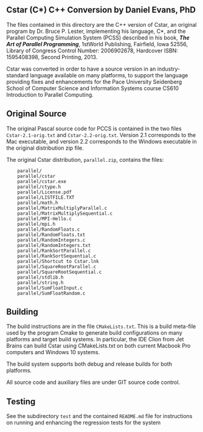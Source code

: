 ## Cstar (C*) C++ Conversion by Daniel Evans, PhD

The files contained in this directory are the C++ version of Cstar, an original program by Dr. Bruce P. Lester,
implementing his language, C*, and the Parallel Computing Simulation System (PCSS) described in his book, ***The Art of
Parallel Programming***, 1stWorld Publishing, Fairfield, Iowa 52556, Library of Congress Control Number: 2006902678,
Hardcover ISBN: 1595408398, Second Printing, 2013.

Cstar was converted in order to have a source version in an industry-standard language available on many platforms,
to support the language providing fixes and enhancements for the Pace University Seidenberg School of Computer
Science and Information Systems course CS610 Introduction to Parallel Computing.

## Original Source

The original Pascal source code for PCCS is contained in the two files `Cstar-2.1-orig.txt` and `Cstar-2.2-orig.txt`.
Version 2.1 corresponds to the Mac executable, and version 2.2 corresponds to the Windows executable in the original
distribution zip file.

The original Cstar distribution, `parallel.zip`, contains the files:

        parallel/
        parallel/cstar
        parallel/cstar.exe
        parallel/ctype.h
        parallel/License.pdf
        parallel/LISTFILE.TXT
        parallel/math.h
        parallel/MatrixMultiplyParallel.c
        parallel/MatrixMultiplySequential.c
        parallel/MPI-Hello.c
        parallel/mpi.h
        parallel/RandomFloats.c
        parallel/RandomFloats.txt
        parallel/RandomIntegers.c
        parallel/RandomIntegers.txt
        parallel/RankSortParallel.c
        parallel/RankSortSequential.c
        parallel/Shortcut to Cstar.lnk
        parallel/SquareRootParallel.c
        parallel/SquareRootSequential.c
        parallel/stdlib.h
        parallel/string.h
        parallel/SumFloatInput.c
        parallel/SumFloatRandom.c

## Building

The build instructions are in the file `CMakeLists.txt`.  This is a build meta-file used by the program Cmake to
generate build configurations on many platforms and target build systems.  In particular, the IDE Clion from Jet Brains
can build Cstar using CMakeLists.txt on both current Macbook Pro computers and Windows 10 systems.

The build system supports both debug and release builds for both platforms.

All source code and auxiliary files are under GIT source code control.

## Testing

See the subdirectory `test` and the contained `README.md` file for instructions on running and enhancing the regression
tests for the system


